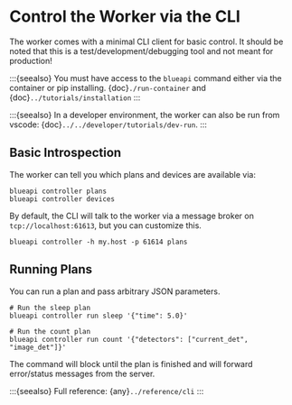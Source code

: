 # Control the Worker via the CLI

The worker comes with a minimal CLI client for basic control. It should be noted that this is
a test/development/debugging tool and not meant for production!

:::{seealso}
You must have access to the `blueapi` command either via the container or pip installing.
{doc}`./run-container` and {doc}`../tutorials/installation`
:::

:::{seealso}
In a developer environment, the worker can also be run from vscode: {doc}`../../developer/tutorials/dev-run`.
:::

## Basic Introspection

The worker can tell you which plans and devices are available via:

```shell
blueapi controller plans
blueapi controller devices
```

By default, the CLI will talk to the worker via a message broker on `tcp://localhost:61613`,
but you can customize this.

```shell
blueapi controller -h my.host -p 61614 plans
```

## Running Plans

You can run a plan and pass arbitrary JSON parameters.

```shell
# Run the sleep plan
blueapi controller run sleep '{"time": 5.0}'

# Run the count plan
blueapi controller run count '{"detectors": ["current_det", "image_det"]}'
```

The command will block until the plan is finished and will forward error/status messages
from the server.

:::{seealso}
Full reference: {any}`../reference/cli`
:::
